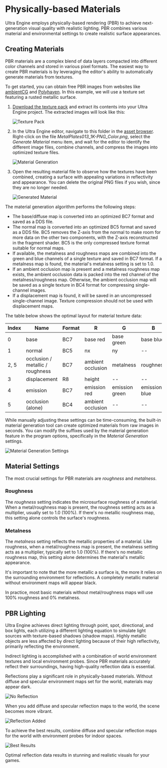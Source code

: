 # Physically-based Materials

Ultra Engine employs physically-based rendering (PBR) to achieve next-generation visual quality with realistic lighting. PBR combines various material and environmental settings to create realistic surface appearances.

## Creating Materials

PBR materials are a complex blend of data layers compacted into different color channels and stored in various pixel formats. The easiest way to create PBR materials is by leveraging the editor's ability to automatically generate materials from textures.

To get started, you can obtain free PBR images from websites like [ambientCG](https://www.ambientcg.com) and [Polyhaven](https://www.polyhaven.com). In this example, we will use a texture set featuring a rusted metallic surface.

1. [Download the texture pack](https://github.com/UltraEngine/Documentation/raw/master/Assets/Materials/pbrtextures.zip) and extract its contents into your Ultra Engine project. The extracted images will look like this:

   ![Texture Pack](https://github.com/UltraEngine/Documentation/blob/master/Images/pbrtextures.png?raw=true)

2. In the Ultra Engine editor, navigate to this folder in the [asset browser](assetbrowser.md). Right-click on the file *MetalPlates013_1K-PNG_Color.png*, select the *Generate Material* menu item, and wait for the editor to identify the different image files, combine channels, and compress the images into optimized texture files.

   ![Material Generation](https://github.com/UltraEngine/Documentation/blob/master/Images/pbrgenmaterial.png?raw=true)

3. Open the resulting material file to observe how the textures have been combined, creating a surface with appealing variations in reflectivity and appearance. You can delete the original PNG files if you wish, since they are no longer needed.

   ![Generated Material](https://github.com/UltraEngine/Documentation/blob/master/Images/pbrgenmaterial2.png?raw=true)

The material generation algorithm performs the following steps:

- The base/diffuse map is converted into an optimized BC7 format and saved as a DDS file.
- The normal map is converted into an optimized BC5 format and saved as a DDS file. BC5 removes the Z-axis from the normal to make room for more data on the other two components, with the Z-axis reconstructed in the fragment shader. BC5 is the only compressed texture format suitable for normal maps.
- If available, the metalness and roughness maps are combined into the green and blue channels of a single texture and saved in BC7 format. If a metalness map is found, the material's metalness setting is set to 1.0.
- If an ambient occlusion map is present and a metalness roughness map exists, the ambient occlusion data is packed into the red channel of the metalness/roughness map. Otherwise, the ambient occlusion map will be saved as a single texture in BC4 format for compressing single-channel images.
- If a displacement map is found, it will be saved in an uncompressed single-channel image. Texture compression should not be used with displacement maps.

The table below shows the optimal layout for material texture data:

| Index | Name | Format | R | G | B | A |
|---|---|---|---|---|---|---|
| 0 | base | BC7 | base red | base green | base blue | base alpha |
| 1 | normal | BC5 | nx | ny | -- | -- |
| 2, 5 | occlusion / metallic / roughness | BC7 | ambient occlusion | metalness | roughness | -- |
| 3 | displacement | R8 | height | -- | -- | -- |
| 4 | emission | BC7 | emission red | emission green | emission blue | -- |
| 5 | occlusion (alone) | BC4 | ambient occlusion | -- | -- | -- |

While manually adjusting these settings can be time-consuming, the built-in material generation tool can create optimized materials from raw images in seconds. You can modify the suffixes used by the material generation feature in the program options, specifically in the *Material Generation* settings.

   ![Material Generation Settings](https://github.com/UltraEngine/Documentation/blob/master/Images/genmatsettings.png?raw=true)

## Material Settings

The most crucial settings for PBR materials are *roughness* and *metalness*.

### Roughness

The *roughness* setting indicates the microsurface roughness of a material. When a metal/roughness map is present, the roughness setting acts as a multiplier, usually set to 1.0 (100%). If there's no metallic roughness map, this setting alone controls the surface's roughness.

### Metalness

The *metalness* setting reflects the metallic properties of a material. Like roughness, when a metal/roughness map is present, the metalness setting acts as a multiplier, typically set to 1.0 (100%). If there's no metallic roughness map, this setting alone determines the material's metallic appearance.

It's important to note that the more metallic a surface is, the more it relies on the surrounding environment for reflections. A completely metallic material without environment maps will appear black.

In practice, most basic materials without metal/roughness maps will use 100% roughness and 0% metalness.

## PBR Lighting

Ultra Engine achieves direct lighting through point, spot, directional, and box lights, each utilizing a different lighting equation to simulate light sources with texture-based shadows (shadow maps). Highly metallic objects are less affected by direct lighting because of their high reflectivity, primarily reflecting the environment.

Indirect lighting is accomplished with a combination of world environment textures and local environment probes. Since PBR materials accurately reflect their surroundings, having high-quality reflection data is essential.

Reflections play a significant role in physically-based materials. Without diffuse and specular environment maps set for the world, materials may appear dark.

   ![No Reflection](https://github.com/UltraEngine/Documentation/blob/master/Images/pbrnone.jpg?raw=true)

When you add diffuse and specular reflection maps to the world, the scene becomes more vibrant.

   ![Reflection Added](https://github.com/UltraEngine/Documentation/blob/master/Images/pbrsky.jpg?raw=true)

To achieve the best results, combine diffuse and specular reflection maps for the world with environment probes for indoor spaces.

   ![Best Results](https://github.com/UltraEngine/Documentation/blob/master/Images/pbrprobe.jpg?raw=true)

Optimal reflection data results in stunning and realistic visuals for your games.
